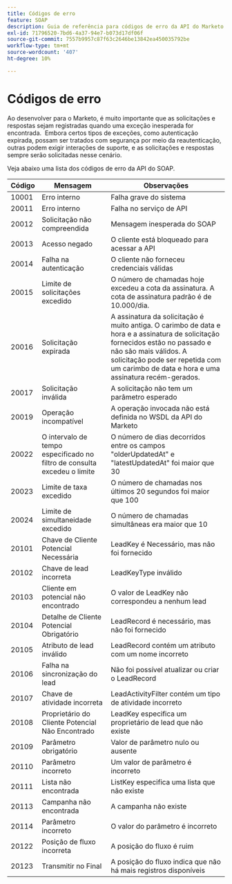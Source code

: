```yaml
---
title: Códigos de erro
feature: SOAP
description: Guia de referência para códigos de erro da API do Marketo SOAP com mensagens e notas, abordando falhas de autenticação, limites de taxa e simultaneidade e problemas de solicitação.
exl-id: 71796520-7bd6-4a37-94e7-b073d17df06f
source-git-commit: 7557b9957c87f63c2646be13842ea450035792be
workflow-type: tm+mt
source-wordcount: '407'
ht-degree: 10%

---
```


# Códigos de erro

Ao desenvolver para o Marketo, é muito importante que as solicitações e respostas sejam registradas quando uma exceção inesperada for encontrada.  Embora certos tipos de exceções, como autenticação expirada, possam ser tratados com segurança por meio da reautenticação, outras podem exigir interações de suporte, e as solicitações e respostas sempre serão solicitadas nesse cenário.

Veja abaixo uma lista dos códigos de erro da API do SOAP.

| Código | Mensagem | Observações |
|--- |--- |--- |
| 10001 | Erro interno | Falha grave do sistema |
| 20011 | Erro interno | Falha no serviço de API |
| 20012 | Solicitação não compreendida | Mensagem inesperada do SOAP |
| 20013 | Acesso negado | O cliente está bloqueado para acessar a API |
| 20014 | Falha na autenticação | O cliente não forneceu credenciais válidas |
| 20015 | Limite de solicitações excedido | O número de chamadas hoje excedeu a cota da assinatura. A cota de assinatura padrão é de 10.000/dia. |
| 20016 | Solicitação expirada | A assinatura da solicitação é muito antiga. O carimbo de data e hora e a assinatura de solicitação fornecidos estão no passado e não são mais válidos. A solicitação pode ser repetida com um carimbo de data e hora e uma assinatura recém-gerados. |
| 20017 | Solicitação inválida | A solicitação não tem um parâmetro esperado |
| 20019 | Operação incompatível | A operação invocada não está definida no WSDL da API do Marketo |
| 20022 | O intervalo de tempo especificado no filtro de consulta excedeu o limite | O número de dias decorridos entre os campos &quot;olderUpdatedAt&quot; e &quot;latestUpdatedAt&quot; foi maior que 30 |
| 20023 | Limite de taxa excedido | O número de chamadas nos últimos 20 segundos foi maior que 100 |
| 20024 | Limite de simultaneidade excedido | O número de chamadas simultâneas era maior que 10 |
| 20101 | Chave de Cliente Potencial Necessária | LeadKey é Necessário, mas não foi fornecido |
| 20102 | Chave de lead incorreta | LeadKeyType inválido |
| 20103 | Cliente em potencial não encontrado | O valor de LeadKey não correspondeu a nenhum lead |
| 20104 | Detalhe de Cliente Potencial Obrigatório | LeadRecord é necessário, mas não foi fornecido |
| 20105 | Atributo de lead inválido | LeadRecord contém um atributo com um nome incorreto |
| 20106 | Falha na sincronização do lead | Não foi possível atualizar ou criar o LeadRecord |
| 20107 | Chave de atividade incorreta | LeadActivityFilter contém um tipo de atividade incorreto |
| 20108 | Proprietário do Cliente Potencial Não Encontrado | LeadKey especifica um proprietário de lead que não existe |
| 20109 | Parâmetro obrigatório | Valor de parâmetro nulo ou ausente |
| 20110 | Parâmetro incorreto | Um valor de parâmetro é incorreto |
| 20111 | Lista não encontrada | ListKey especifica uma lista que não existe |
| 20113 | Campanha não encontrada | A campanha não existe |
| 20114 | Parâmetro incorreto | O valor do parâmetro é incorreto |
| 20122 | Posição de fluxo incorreta | A posição do fluxo é ruim |
| 20123 | Transmitir no Final | A posição do fluxo indica que não há mais registros disponíveis |
